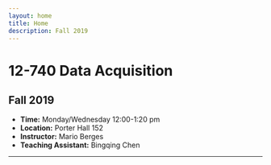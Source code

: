 ```yaml
---
layout: home
title: Home
description: Fall 2019
---
```

# 12-740 Data Acquisition
## Fall 2019

- **Time:** Monday/Wednesday 12:00-1:20 pm
- **Location:** Porter Hall 152
- **Instructor:** Mario Berges
- **Teaching Assistant:** Bingqing Chen

***

